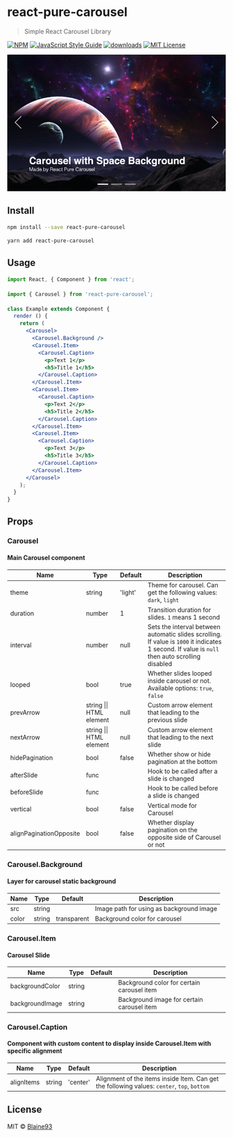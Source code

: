 # react-pure-carousel

> Simple React Carousel Library

[![NPM](https://img.shields.io/npm/v/react-pure-carousel.svg)](https://www.npmjs.com/package/react-pure-carousel) [![JavaScript Style Guide](https://img.shields.io/badge/code_style-standard-brightgreen.svg)](https://standardjs.com) [![downloads](https://img.shields.io/npm/dm/react-pure-carousel.svg)](http://www.npmtrends.com/react-pure-carousel) [![MIT License](https://img.shields.io/npm/l/react-pure-carousel.svg)](https://github.com/Blaine93/react-pure-carousel/blob/master/LICENSE)

![Example React Pure Carousel](https://github.com/Blaine93/react-pure-carousel/blob/master/example/src/assets/spaceCarousel.jpg)

## Install

```bash
npm install --save react-pure-carousel
```
```bash
yarn add react-pure-carousel
```

## Usage

```jsx
import React, { Component } from 'react';

import { Carousel } from 'react-pure-carousel';

class Example extends Component {
  render () {
    return (
      <Carousel>
        <Carousel.Background />
        <Carousel.Item>
          <Carousel.Caption>
            <p>Text 1</p>
            <h5>Title 1</h5>
          </Carousel.Caption>
        </Carousel.Item>
        <Carousel.Item>
          <Carousel.Caption>
            <p>Text 2</p>
            <h5>Title 2</h5>
          </Carousel.Caption>
        </Carousel.Item>
        <Carousel.Item>
          <Carousel.Caption>
            <p>Text 3</p>
            <h5>Title 3</h5>
          </Carousel.Caption>
        </Carousel.Item>
      </Carousel>
    );
  }
}
```
## Props
### Carousel
#### Main Carousel component
| Name | Type | Default | Description |
| --- | --- | --- | --- |
| theme | string | 'light' | Theme for carousel. Can get the following values: `dark`, `light`  |
| duration | number | 1 | Transition duration for slides. `1` means 1 second |
| interval | number | null | Sets the interval between automatic slides scrolling. If value is `1000` it indicates 1 second. If value is `null` then auto scrolling disabled |
| looped | bool | true | Whether slides looped inside carousel or not. Available options: `true`, `false` |
| prevArrow | string &#124;&#124; HTML element | null | Custom arrow element that leading to the previous slide |
| nextArrow | string &#124;&#124; HTML element | null | Custom arrow element that leading to the next slide |
| hidePagination | bool | false | Whether show or hide pagination at the bottom |
| afterSlide | func |  | Hook to be called after a slide is changed |
| beforeSlide | func |  | Hook to be called before a slide is changed |
| vertical | bool | false | Vertical mode for Carousel |
| alignPaginationOpposite | bool | false | Whether display pagination on the opposite side of Carousel or not |
### Carousel.Background
#### Layer for carousel static background
| Name | Type | Default | Description |
| --- | --- | --- | --- |
| src | string |   | Image path for using as background image |
| color | string | transparent | Background color for carousel |
### Carousel.Item
#### Carousel Slide
| Name | Type | Default | Description |
| --- | --- | --- | --- |
| backgroundColor | string |  | Background color for certain carousel item |
| backgroundImage | string |  | Background image for certain carousel item |
### Carousel.Caption
#### Component with custom content to display inside Carousel.Item with specific alignment
| Name | Type | Default | Description |
| --- | --- | --- | --- |
| alignItems | string | 'center' | Alignment of the items inside Item. Can get the following values: `center`, `top`, `bottom` |

## License

MIT © [Blaine93](https://github.com/Blaine93)
